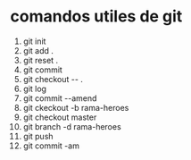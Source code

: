 # comandos utiles de git

1. git init
2. git add .
3. git reset .
4. git commit
5. git checkout -- .
6. git log
7. git commit  --amend
8. git ckeckout -b rama-heroes
9. git checkout master
10. git branch -d rama-heroes
11. git push
12. git commit -am